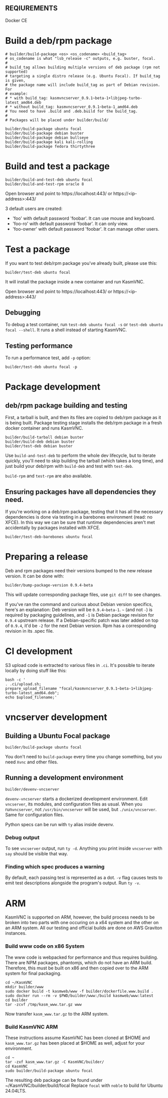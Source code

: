 ## REQIUREMENTS
Docker CE

# Build a deb/rpm package
```
# builder/build-package <os> <os_codename> <build_tag>
# os_codename is what "lsb_release -c" outputs, e.g. buster, focal.
#
# build_tag allows building multiple versions of deb package (rpm not supported)
# targeting a single distro release (e.g. Ubuntu Focal). If build_tag is given,
# the package name will include build_tag as part of Debian revision. For
# example:
# * with build_tag: kasmvncserver_0.9.1~beta-1+libjpeg-turbo-latest_amd64.deb
# * without build_tag: kasmvncserver_0.9.1~beta-1_amd64.deb
# You need to have .build and .deb.build for the build_tag.
#
# Packages will be placed under builder/build/

builder/build-package ubuntu focal
builder/build-package debian buster
builder/build-package debian bullseye
builder/build-package kali kali-rolling
builder/build-package fedora thirtythree
```

# Build and test a package
```
builder/build-and-test-deb ubuntu focal
builder/build-and-test-rpm oracle 8
```

Open browser and point to https://localhost:443/ or https://\<ip-address\>:443/

3 default users are created:
* 'foo' with default password 'foobar'. It can use mouse and keyboard.
* 'foo-ro' with default password 'foobar'. It can only view.
* 'foo-owner' with default password 'foobar'. It can manage other users.

# Test a package

If you want to test deb/rpm package you've already built, please use this:
```
builder/test-deb ubuntu focal
```
It will install the package inside a new container and run KasmVNC.

Open browser and point to https://localhost:443/ or https://\<ip-address\>:443/

## Debugging

To debug a test container, run `test-deb ubuntu focal -s` or `test-deb ubuntu
focal --shell`. It runs a shell instead of starting KasmVNC.

## Testing performance

To run a performance test, add `-p` option:
```
builder/test-deb ubuntu focal -p
```

# Package development

## deb/rpm package building and testing

First, a tarball is built, and then its files are copied to deb/rpm package as
it is being built.
Package testing stage installs the deb/rpm package in a fresh docker container
and runs KasmVNC.

```
builder/build-tarball debian buster
builder/build-deb debian buster
builder/test-deb debian buster
```

Use `build-and-test-deb` to perform the whole dev lifecycle, but to iterate
quickly, you'll need to skip building the tarball (which takes a long time), and
just build your deb/rpm with `build-deb` and test with `test-deb`.

`build-rpm` and `test-rpm` are also available.

## Ensuring packages have all dependencies they need.

If you're working on a deb/rpm package, testing that it has all the necessary
dependencies is done via testing in a barebones environment (read: no XFCE). In
this way we can be sure that runtime dependencies aren't met accidentally by
packages installed with XFCE.

```
builder/test-deb-barebones ubuntu focal
```

# Preparing a release

Deb and rpm packages need their versions bumped to the new release version. It
can be done with:

```
builder/bump-package-version 0.9.4-beta
```

This will update corresponding package files, use `git diff` to see changes.

If you've ran the command and curious about Debian version specifics, here's an
explanation:
Deb version will be `0.9.4~beta-1`. `~` (and not `-`) is required by packaging
guidelines, and `-1` is Debian package revision for `0.9.4` upstream release. If
a Debian-specific patch was later added on top of `0.9.4`, it'd be `-2` for the
next Debian version. Rpm has a corresponding revision in its .spec file.

# CI development

S3 upload code is extracted to various files in `.ci`. It's possible to iterate
locally by doing stuff like this:

```
bash -c '
. .ci/upload.sh;
prepare_upload_filename "focal/kasmvncserver_0.9.1~beta-1+libjpeg-turbo-latest_amd64.deb";
echo $upload_filename;'
```

# vncserver development

## Building a Ubuntu Focal package
```
builder/build-package ubuntu focal
```

You don't need to `build-package` every time you change something, but you need
`Xvnc` and other files.

## Running a development environment

```
builder/devenv-vncserver
```

`devenv-vncserver` starts a dockerized development environment. Edit
`vncserver`, its modules, and configuration files as usual. When you
run`vncserver`, not `/usr/bin/vncserver` will be used, but `./unix/vncserver`.
Same for configuration files.

Python specs can be run with `ty` alias inside devenv.

### Debug output
To see `vncserver` output, run `ty -d`. Anything you print inside `vncserver`
with `say` should be visible that way.

### Finding which spec produces a warning
By default, each passing test is represented as a dot. `-v` flag causes tests to
emit test descriptions alongside the program's output. Run `ty -v`.

# ARM

KasmVNC is supported on ARM, however, the build process needs to be broken into two parts with one occuring on a x64 system and the other on an ARM system. All our testing and official builds are done on AWS Graviton instances.

### Build www code on x86 System
The www code is webpacked for performance and thus requires building. There are NPM packages, phantomjs, which do not have an ARM build. Therefore, this must be built on x86 and then copied over to the ARM system for final packaging.

```
cd ~/KasmVNC
mkdir builder/www
sudo docker build -t kasmweb/www -f builder/dockerfile.www.build .
sudo docker run --rm -v $PWD/builder/www:/build kasmweb/www:latest
cd builder
tar -zcvf /tmp/kasm_www.tar.gz www
```

Now transfer ```kasm_www.tar.gz``` to the ARM system.

### Build KasmVNC ARM
These instructions assume KasmVNC has been cloned at $HOME and ```kasm_www.tar.gz``` has been placed at $HOME as well, adjust for your environment.

```
cd ~
tar -zxf kasm_www.tar.gz -C KasmVNC/builder/
cd KasmVNC
sudo builder/build-package ubuntu focal
```
The resulting deb package can be found under ~/KasmVNC/builder/build/focal
Replace ```focal``` with ```noble``` to build for Ubuntu 24.04LTS.
